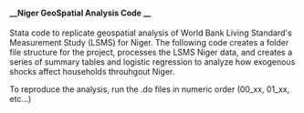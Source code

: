 #### __Niger GeoSpatial Analysis Code __

Stata code to replicate geospatial analysis of World Bank Living Standard's Measurement Study (LSMS) for Niger. The following code creates a folder file structure for the project, processes the LSMS Niger data, and creates a series of summary tables and logistic regression to analyze how exogenous shocks affect households throuhgout Niger. 

To reproduce the analysis, run the .do files in numeric order (00_xx, 01_xx, etc...)


